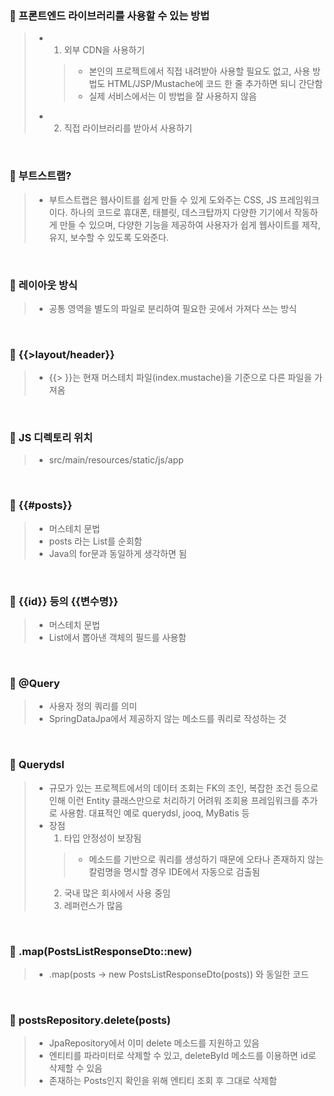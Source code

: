 ### 📌 프론트엔드 라이브러리를 사용할 수 있는 방법
> - 1. 외부 CDN을 사용하기
>   > - 본인의 프로젝트에서 직접 내려받아 사용할 필요도 없고, 사용 방법도 HTML/JSP/Mustache에 코드 한 줄 추가하면 되니 간단함
>   > - 실제 서비스에서는 이 방법을 잘 사용하지 않음
> - 2. 직접 라이브러리를 받아서 사용하기

</br>

### 📌 부트스트랩?
> - 부트스트랩은 웹사이트를 쉽게 만들 수 있게 도와주는 CSS, JS 프레임워크이다. 하나의 코드로 휴대폰, 태블릿, 데스크탑까지 다양한 기기에서 작동하게 만들 수 있으며, 다양한 기능을 제공하여 사용자가 쉽게 웹사이트를 제작, 유지, 보수할 수 있도록 도와준다.

</br>

### 📌 레이아웃 방식
> - 공통 영역을 별도의 파일로 분리하여 필요한 곳에서 가져다 쓰는 방식

</br>

### 📌 {{>layout/header}}
> - {{> }}는 현재 머스테치 파일(index.mustache)을 기준으로 다른 파일을 가져옴

</br>

### 📌 JS 디렉토리 위치
> - src/main/resources/static/js/app

</br>

### 📌 {{#posts}}
> - 머스테치 문법
> - posts 라는 List를 순회함
> - Java의 for문과 동일하게 생각하면 됨

</br>

### 📌 {{id}} 등의 {{변수명}}
> - 머스테치 문법
> - List에서 뽑아낸 객체의 필드를 사용함

</br>

### 📌 @Query
> - 사용자 정의 쿼리를 의미
> - SpringDataJpa에서 제공하지 않는 메소드를 쿼리로 작성하는 것

</br>

### 📌 Querydsl
> - 규모가 있는 프로젝트에서의 데이터 조회는 FK의 조인, 복잡한 조건 등으로 인해 이런 Entity 클래스만으로 처리하기 어려워 조회용 프레임워크를 추가로 사용함. 대표적인 예로 querydsl, jooq, MyBatis 등
> - 장점
>   1. 타입 안정성이 보장됨
>   > - 메소드를 기반으로 쿼리를 생성하기 때문에 오타나 존재하지 않는 칼럼명을 명시할 경우 IDE에서 자동으로 검출됨
>   2. 국내 많은 회사에서 사용 중임
>   3. 레퍼런스가 많음

</br>

### 📌 .map(PostsListResponseDto::new)
> - .map(posts -> new PostsListResponseDto(posts)) 와 동일한 코드

</br>

### 📌  postsRepository.delete(posts)
> - JpaRepository에서 이미 delete 메소드를 지원하고 있음
> - 엔티티를 파라미터로 삭제할 수 있고, deleteById 메소드를 이용하면 id로 삭제할 수 있음
> - 존재하는 Posts인지 확인을 위해 엔티티 조회 후 그대로 삭제함